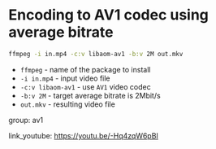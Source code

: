 # Encoding to AV1 codec using average bitrate

```bash
ffmpeg -i in.mp4 -c:v libaom-av1 -b:v 2M out.mkv
```

- `ffmpeg` - name of the package to install
- `-i in.mp4` - input video file
- `-c:v libaom-av1` - use `AV1` video codec
- `-b:v 2M` - target average bitrate is 2Mbit/s
- `out.mkv` - resulting video file

group: av1


link_youtube: https://youtu.be/-Hq4zqW6pBI
